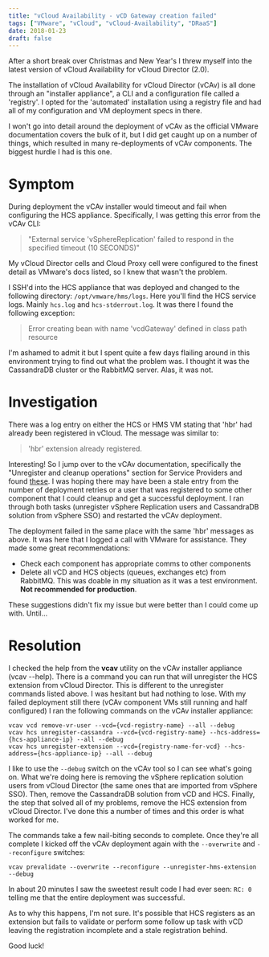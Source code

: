 ```yaml
---
title: "vCloud Availability - vCD Gateway creation failed"
tags: ["VMware", "vCloud", "vCloud-Availability", "DRaaS"]
date: 2018-01-23
draft: false
---
```

After a short break over Christmas and New Year's I threw myself into the latest version of vCloud Availability for vCloud Director (2.0).

The installation of vCloud Availability for vCloud Director (vCAv) is all done through an "installer appliance", a CLI and a configuration file called a 'registry'. I opted for the 'automated' installation using a registry file and had all of my configuration and VM deployment specs in there.

I won't go into detail around the deployment of vCAv as the official VMware documentation covers the bulk of it, but I did get caught up on a number of things, which resulted in many re-deployments of vCAv components. The biggest hurdle I had is this one.

# Symptom

During deployment the vCAv installer would timeout and fail when configuring the HCS appliance. Specifically, I was getting this error from the vCAv CLI:

> "External service 'vSphereReplication' failed to respond in the specified timeout (10 SECONDS)"

My vCloud Director cells and Cloud Proxy cell were configured to the finest detail as VMware's docs listed, so I knew that wasn't the problem.

I SSH'd into the HCS appliance that was deployed and changed to the following directory: `/opt/vmware/hms/logs`. Here you'll find the HCS service logs. Mainly `hcs.log` and `hcs-stderrout.log`. It was there I found the following exception:

> Error creating bean with name 'vcdGateway' defined in class path resource

I'm ashamed to admit it but I spent quite a few days flailing around in this environment trying to find out what the problem was. I thought it was the CassandraDB cluster or the RabbitMQ server. Alas, it was not.

# Investigation

There was a log entry on either the HCS or HMS VM stating that 'hbr' had already been registered in vCloud. The message was similar to:

> 'hbr' extension already registered.

Interesting! So I jump over to the vCAv documentation, specifically the "Unregister and cleanup operations" section for Service Providers and found [these](https://docs.vmware.com/en/vCloud-Availability-for-vCloud-Director/2.0/com.vmware.vcavcd.install.config.doc/GUID-9247DC8A-5984-4552-B171-DCDD09AAA0B5.html). I was hoping there may have been a stale entry from the number of deployment retries or a user that was registered to some other component that I could cleanup and get a successful deployment. I ran through both tasks (unregister vSphere Replication users and CassandraDB solution from vSphere SSO) and restarted the vCAv deployment.

The deployment failed in the same place with the same 'hbr' messages as above. It was here that I logged a call with VMware for assistance. They made some great recommendations:

+ Check each component has appropriate comms to other components
+ Delete all vCD and HCS objects (queues, exchanges etc) from RabbitMQ. This was doable in my situation as it was a test environment. **Not recommended for production**.

These suggestions didn't fix my issue but were better than I could come up with. Until...

# Resolution

I checked the help from the **vcav** utility on the vCAv installer appliance (vcav --help). There is a command you can run that will unregister the HCS extension from vCloud Director. This is different to the unregister commands listed above. I was hesitant but had nothing to lose. With my failed deployment still there (vCAv component VMs still running and half configured) I ran the following commands on the vCAv installer appliance:

```
vcav vcd remove-vr-user --vcd={vcd-registry-name} --all --debug
vcav hcs unregister-cassandra --vcd={vcd-registry-name} --hcs-address={hcs-appliance-ip} --all --debug
vcav hcs unregister-extension --vcd={registry-name-for-vcd} --hcs-address={hcs-appliance-ip} --all --debug
```

I like to use the `--debug` switch on the vCAv tool so I can see what's going on. What we're doing here is removing the vSphere replication solution users from vCloud Director (the same ones that are imported from vSphere SSO). Then, remove the CassandraDB solution from vCD and HCS. Finally, the step that solved all of my problems, remove the HCS extension from vCloud Director. I've done this a number of times and this order is what worked for me.

The commands take a few nail-biting seconds to complete. Once they're all complete I kicked off the vCAv deployment again with the `--overwrite` and `--reconfigure` switches:

```
vcav prevalidate --overwrite --reconfigure --unregister-hms-extension --debug
```

In about 20 minutes I saw the sweetest result code I had ever seen: `RC: 0` telling me that the entire deployment was successful.

As to why this happens, I'm not sure. It's possible that HCS registers as an extension but fails to validate or perform some follow up task with vCD leaving the registration incomplete and a stale registration behind.

Good luck!